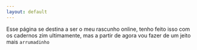```yaml
---
layout: default
---
```


Esse página se destina a ser o meu rascunho online, tenho feito isso com os cadernos zim ultimamente, mas a partir de agora vou fazer de um jeito mais `arrumadinho`

